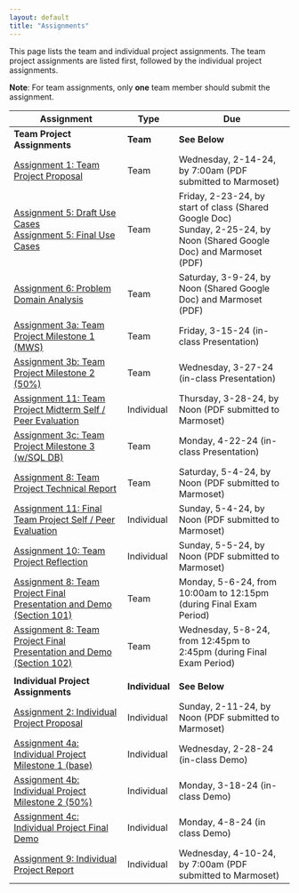 ```yaml
---
layout: default
title: "Assignments"
---
```


This page lists the team and individual project assignments. The team project assignments are listed first, followed by the individual project assignments.

**Note**: For team assignments, only **one** team member should submit the assignment.

Assignment | Type | Due
---------- | ---- | ---
**Team Project Assignments** | **Team** | **See Below**
[Assignment 1: Team Project Proposal](assign01.html) | Team | Wednesday, 2-14-24, by 7:00am (PDF submitted to Marmoset)
[Assignment 5: Draft Use Cases](assign05.html)<br>[Assignment 5: Final Use Cases](assign05.html) | Team | Friday, 2-23-24, by start of class (Shared Google Doc)<br>Sunday, 2-25-24, by Noon (Shared Google Doc) and Marmoset (PDF)
[Assignment 6: Problem Domain Analysis](assign06.html) | Team | Saturday, 3-9-24, by Noon (Shared Google Doc) and Marmoset (PDF)
[Assignment 3a: Team Project Milestone 1 (MWS)](assign03.html) | Team | Friday, 3-15-24 (in-class Presentation)
[Assignment 3b: Team Project Milestone 2 (50%)](assign03.html) | Team | Wednesday, 3-27-24 (in-class Presentation)
[Assignment 11: Team Project Midterm Self / Peer Evaluation](assign11.html) | Individual | Thursday, 3-28-24, by Noon (PDF submitted to Marmoset)
[Assignment 3c: Team Project Milestone 3 (w/SQL DB)](assign03.html) | Team | Monday, 4-22-24 (in-class Presentation)
[Assignment 8: Team Project Technical Report](assign08.html) | Team | Saturday, 5-4-24, by Noon (PDF submitted to Marmoset)
[Assignment 11: Final Team Project Self / Peer Evaluation](assign11.html) | Individual | Sunday, 5-4-24, by Noon (PDF submitted to Marmoset)
[Assignment 10: Team Project Reflection](assign10.html) | Individual | Sunday, 5-5-24, by Noon (PDF submitted to Marmoset)
[Assignment 8: Team Project Final Presentation and Demo (Section 101)](assign08.html) | Team | Monday, 5-6-24, from 10:00am to 12:15pm (during Final Exam Period)
[Assignment 8: Team Project Final Presentation and Demo (Section 102)](assign08.html) | Team | Wednesday, 5-8-24, from 12:45pm to 2:45pm (during Final Exam Period)
 | |
**Individual Project Assignments** | **Individual** | **See Below**
[Assignment 2: Individual Project Proposal](assign02.html) | Individual | Sunday, 2-11-24, by Noon (PDF submitted to Marmoset)
[Assignment 4a: Individual Project Milestone 1 (base)](assign04.html) | Individual | Wednesday, 2-28-24 (in-class Demo)
[Assignment 4b: Individual Project Milestone 2 (50%)](assign04.html) | Individual | Monday, 3-18-24 (in-class Demo)
[Assignment 4c: Individual Project Final Demo](assign04.html) | Individual | Monday, 4-8-24 (in class Demo)
[Assignment 9: Individual Project Report](assign09.html) | Individual | Wednesday, 4-10-24, by 7:00am (PDF submitted to Marmoset)